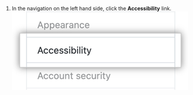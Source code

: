 1. In the navigation on the left hand side, click the **Accessibility** link.
![Screenshot of the user settings navigation. The Accessibility link is highlighted.](/assets/images/help/settings/accessibility-tab.png)
